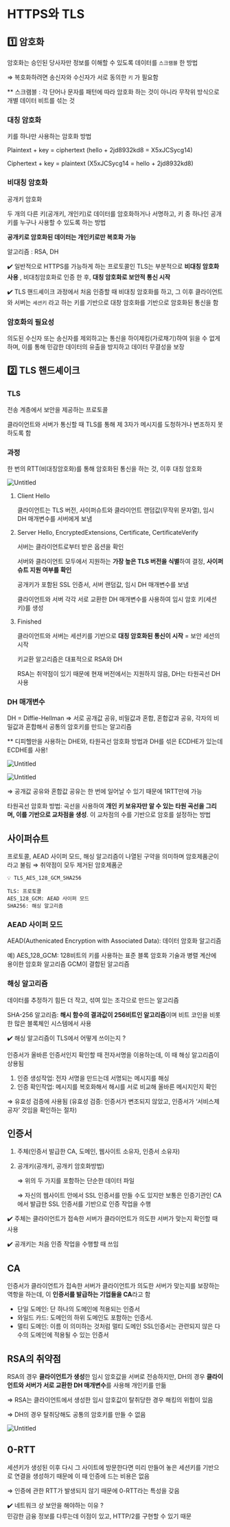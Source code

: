 # HTTPS와 TLS

## 1️⃣ 암호화

암호화는 승인된 당사자만 정보를 이해할 수 있도록 데이터를 `스크램블` 한 방법

⇒ 복호화하려면 송신자와 수신자가 서로 동의한 `키` 가 필요함

\*\* 스크램블 : 각 단어나 문자를 패턴에 따라 암호화 하는 것이 아니라 무작위 방식으로 개별 데이터 비트를 섞는 것

### 대칭 암호화

키를 하나만 사용하는 암호화 방법

Plaintext + key = ciphertext (hello + 2jd8932kd8 = X5xJCSycg14)

Ciphertext + key = plaintext (X5xJCSycg14 = hello + 2jd8932kd8)

### 비대칭 암호화

공개키 암호화

두 개의 다른 키(공개키, 개인키)로 데이터를 암호화하거나 서명하고, 키 중 하나인 공개 키를 누구나 사용할 수 있도록 하는 방법

**공개키로 암호화된 데이터는 개인키로만 복호화 가능**

알고리즘 : RSA, DH

✔️ 일반적으로 HTTPS를 가능하게 하는 프로토콜인 TLS는 부분적으로 **비대칭 암호화 사용** , 비대칭암호화로 인증 한 후, **대칭 암호화로 보안적 통신 시작**

✔️ TLS 핸드셰이크 과정에서 처음 인증할 때 비대칭 암호화를 하고, 그 이후 클라이언트와 서버는 `세션키` 라고 하는 키를 기반으로 대창 암호화를 기반으로 암호화된 통신을 함

### 암호화의 필요성

의도된 수신자 또는 송신자를 제외하고는 통신을 하이제킹(가로채기)하여 읽을 수 없게 하며, 이를 통해 민감한 데이터의 유출을 방지하고 데이터 무결성을 보장

## 2️⃣ TLS 핸드셰이크

### TLS

전송 계층에서 보안을 제공하는 프로토콜

클라이언트와 서버가 통신할 때 TLS를 통해 제 3자가 메시지를 도청하거나 변조하지 못하도록 함

### 과정

한 번의 RTT(비대칭암호화)를 통해 암호화된 통신을 하는 것, 이후 대칭 암호화

![Untitled](./assets/TLS.png)

1. Client Hello

   클라이언트는 TLS 버전, 사이퍼슈트와 클라이언트 랜덤값(무작위 문자열), 임시 DH 매개변수를 서버에게 보냄

2. Server Hello, EncryptedExtensions, Certificate, CertificateVerify

   서버는 클라이언트로부터 받은 옵션을 확인

   서버와 클라이언트 모두에서 지원하는 **가장 높은 TLS 버전을 식별**하여 결정, **사이퍼슈트 지원 여부를 확인**

   공개키가 포함된 SSL 인증서, 서버 랜덤값, 임시 DH 매개변수를 보냄

   클라이언트와 서버 각각 서로 교환한 DH 매개변수를 사용하여 임시 암호 키(세션키)를 생성

3. Finished

   클라이언트와 서버는 세션키를 기반으로 **대칭 암호화된 통신이 시작** = 보안 세션의 시작

   키교환 알고리즘은 대표적으로 RSA와 DH

   RSA는 취약점이 있기 때문에 현재 버전에서는 지원하지 않음, DH는 타원곡선 DH 사용

### DH 매개변수

DH = Diffie-Hellman ⇒ 서로 공개값 공유, 비밀값과 혼합, 혼합값과 공유, 각자의 비밀값과 혼합해서 공통의 암호키를 만드는 알고리즘

\*\* 디피헬만을 사용하는 DHE와, 타원곡선 암호화 방법과 DH를 섞은 ECDHE가 있는데 ECDHE를 사용!

![Untitled](./assets/DH.png)

![Untitled](./assets/rotate.png)

⇒ 공개값 공유와 혼합값 공유는 한 번에 일어날 수 있기 때문에 1RTT만에 가능

타원곡선 암호화 방법: 곡선을 사용하여 **개인 키 보유자만 알 수 있는 타원 곡선을 그리며, 이를 기반으로 교차점을 생성**. 이 교차점의 수를 기반으로 암호를 설정하는 방법

## 사이퍼슈트

프로토콜, AEAD 사이퍼 모드, 해싱 알고리즘이 나열된 구약을 의미하며 암호제품군이라고 불림 ⇒ 취약점이 모두 제거된 암호제품군

<aside>
    
    💡 TLS_AES_128_GCM_SHA256

    TLS: 프로토콜
    AES_128_GCM: AEAD 사이퍼 모드
    SHA256: 해싱 알고리즘

</aside>

### AEAD 사이퍼 모드

AEAD(Authenicated Encryption with Associated Data): 데이터 암호화 알고리즘

예) AES_128_GCM: 128비트의 키를 사용하는 표준 블록 암호화 기술과 병렬 계산에 용이한 암호화 알고리즘 GCM이 결합된 알고리즘

### 해싱 알고리즘

데이터를 추정하기 힘든 더 작고, 섞여 있는 조각으로 만드는 알고리즘

SHA-256 알고리즘: **해시 함수의 결과값이 256비트인 알고리즘**이며 비트 코인을 비롯한 많은 블록체인 시스템에서 사용

✔️ 해싱 알고리즘이 TLS에서 어떻게 쓰이는지 ?

인증서가 올바른 인증서인지 확인할 때 전자서명을 이용하는데, 이 때 해싱 알고리즘이 상용됨

1. 인증 생성작업: 전자 서명을 만드는데 서명되는 메시지를 해싱
2. 인증 확인작업: 메시지를 복호화해서 해시를 서로 비교해 올바른 메시지인지 확인

⇒ 유효성 검증에 사용됨 (유효성 검증: 인증서가 변조되지 않았고, 인증서가 ‘서비스제공자’ 것임을 확인하는 절차)

## 인증서

1. 주체(인증서 발급한 CA, 도메인, 웹사이트 소유자, 인증서 소유자)
2. 공개키(공개키, 공개키 암호화방법)

   ⇒ 위의 두 가지를 포함하는 단순한 데이터 파일

   ⇒ 자신의 웹사이트 안에서 SSL 인증서를 만들 수도 있지만 보통은 인증기관인 CA에서 발급한 SSL 인증서를 기반으로 인증 작업을 수행

✔️ 주체는 클라이언트가 접속한 서버가 클라이언트가 의도한 서버가 맞는지 확인할 때 사용

✔️ 공개키는 처음 인증 작업을 수행할 때 쓰임

## CA

인증서가 클라이언트가 접속한 서버가 클라이언트가 의도한 서버가 맞는지를 보장하는 역항을 하는데, 이 **인증서를 발급하는 기업들을 CA**라고 함

- 단일 도메인: 단 하나의 도메인에 적용되는 인증서
- 와일드 카드: 도메인의 하위 도메인도 포함하는 인증서.
- 멀티 도메인: 이름 이 의미하는 것처럼 멀티 도메인 SSL인증서는 관련되지 않은 다수의 도메인에 적용될 수 있는 인증서

## RSA의 취약점

RSA의 경우 **클라이언트가 생성**한 임시 암호값을 서버로 전송하지만, DH의 경우 **클라이언트와 서버가 서로 교환한 DH 매개변수**를 사용해 개인키를 만듦

⇒ RSA는 클라이언트에서 생성한 임시 암호값이 탈취당한 경우 해킹의 위험이 있음

⇒ DH의 경우 탈취당해도 공통의 암호키를 만들 수 없음

![Untitled](./assets/RSA.png)

## 0-RTT

세션키가 생성된 이후 다시 그 사이트에 방문한다면 미리 만들어 놓은 세션키를 기반으로 연결을 생성하기 때문에 이 때 인증에 드는 비용은 없음

⇒ 인증에 관한 RTT가 발생되지 않기 때문에 0-RTT라는 특성을 갖음

✔️ 네트워크 상 보안을 해야하는 이유 ?\
민감한 금융 정보를 다루는데 이점이 있고, HTTP/2를 구현할 수 있기 때문
